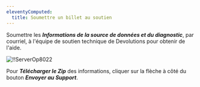 ```yaml
---
eleventyComputed:
  title: Soumettre un billet au soutien
---
```

Soumettre les ***Informations de la source de données et du diagnostic***, par courriel, à l'équipe de soutien technique de Devolutions pour obtenir de l'aide.

![!!ServerOp8022](https://cdnweb.devolutions.net/docs/fr/server/ServerOp8022.png)

Pour ***Télécharger le Zip*** des informations, cliquer sur la flèche à côté du bouton ***Envoyer au Support***.


